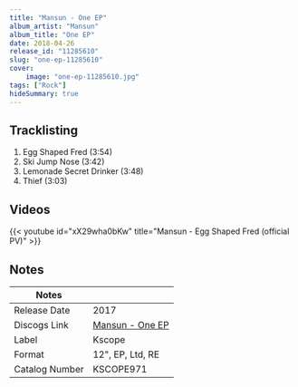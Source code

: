 ```yaml
---
title: "Mansun - One EP"
album_artist: "Mansun"
album_title: "One EP"
date: 2018-04-26
release_id: "11285610"
slug: "one-ep-11285610"
cover:
    image: "one-ep-11285610.jpg"
tags: ["Rock"]
hideSummary: true
---
```


## Tracklisting
1. Egg Shaped Fred (3:54)
2. Ski Jump Nose (3:42)
3. Lemonade Secret Drinker (3:48)
4. Thief (3:03)

## Videos
{{< youtube id="xX29wha0bKw" title="Mansun -  Egg Shaped Fred (official PV)" >}}

## Notes

| Notes          |             |
| ---------------| ----------- |
| Release Date   | 2017 |
| Discogs Link   | [Mansun - One EP](https://www.discogs.com/release/11285610) |
| Label          | Kscope |
| Format         | 12\", EP, Ltd, RE |
| Catalog Number | KSCOPE971 |


